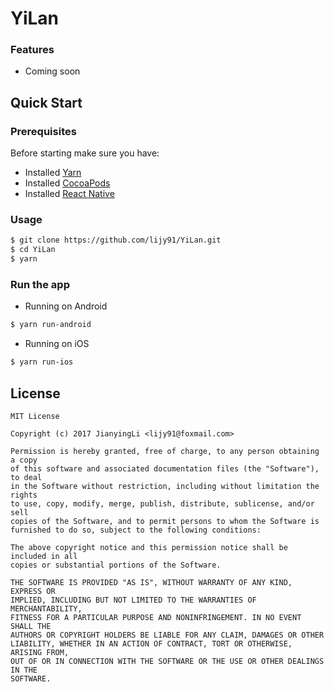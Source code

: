 # YiLan

### Features

- Coming soon

## Quick Start

### Prerequisites

Before starting make sure you have:

- Installed [Yarn](https://yarnpkg.com/)
- Installed [CocoaPods](https://cocoapods.org)
- Installed [React Native](https://facebook.github.io/react-native/)

### Usage

```bash
$ git clone https://github.com/lijy91/YiLan.git
$ cd YiLan
$ yarn
```

### Run the app

- Running on Android

```bash
$ yarn run-android
```

- Running on iOS

```bash
$ yarn run-ios
```

## License

```
MIT License

Copyright (c) 2017 JianyingLi <lijy91@foxmail.com>

Permission is hereby granted, free of charge, to any person obtaining a copy
of this software and associated documentation files (the "Software"), to deal
in the Software without restriction, including without limitation the rights
to use, copy, modify, merge, publish, distribute, sublicense, and/or sell
copies of the Software, and to permit persons to whom the Software is
furnished to do so, subject to the following conditions:

The above copyright notice and this permission notice shall be included in all
copies or substantial portions of the Software.

THE SOFTWARE IS PROVIDED "AS IS", WITHOUT WARRANTY OF ANY KIND, EXPRESS OR
IMPLIED, INCLUDING BUT NOT LIMITED TO THE WARRANTIES OF MERCHANTABILITY,
FITNESS FOR A PARTICULAR PURPOSE AND NONINFRINGEMENT. IN NO EVENT SHALL THE
AUTHORS OR COPYRIGHT HOLDERS BE LIABLE FOR ANY CLAIM, DAMAGES OR OTHER
LIABILITY, WHETHER IN AN ACTION OF CONTRACT, TORT OR OTHERWISE, ARISING FROM,
OUT OF OR IN CONNECTION WITH THE SOFTWARE OR THE USE OR OTHER DEALINGS IN THE
SOFTWARE.
```

